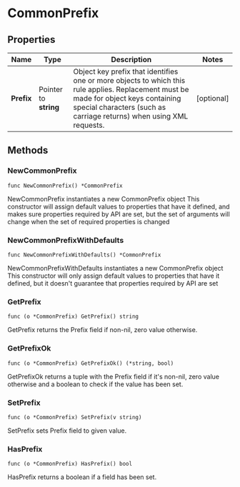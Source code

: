 # CommonPrefix

## Properties

|Name | Type | Description | Notes|
|------------ | ------------- | ------------- | -------------|
|**Prefix** | Pointer to **string** | Object key prefix that identifies one or more objects to which this rule applies. Replacement must be made for object keys containing special characters (such as carriage returns) when using XML requests. | [optional] |

## Methods

### NewCommonPrefix

`func NewCommonPrefix() *CommonPrefix`

NewCommonPrefix instantiates a new CommonPrefix object
This constructor will assign default values to properties that have it defined,
and makes sure properties required by API are set, but the set of arguments
will change when the set of required properties is changed

### NewCommonPrefixWithDefaults

`func NewCommonPrefixWithDefaults() *CommonPrefix`

NewCommonPrefixWithDefaults instantiates a new CommonPrefix object
This constructor will only assign default values to properties that have it defined,
but it doesn't guarantee that properties required by API are set

### GetPrefix

`func (o *CommonPrefix) GetPrefix() string`

GetPrefix returns the Prefix field if non-nil, zero value otherwise.

### GetPrefixOk

`func (o *CommonPrefix) GetPrefixOk() (*string, bool)`

GetPrefixOk returns a tuple with the Prefix field if it's non-nil, zero value otherwise
and a boolean to check if the value has been set.

### SetPrefix

`func (o *CommonPrefix) SetPrefix(v string)`

SetPrefix sets Prefix field to given value.

### HasPrefix

`func (o *CommonPrefix) HasPrefix() bool`

HasPrefix returns a boolean if a field has been set.



